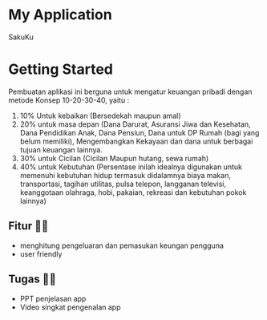 # My Application
SakuKu

# Getting Started
Pembuatan aplikasi ini berguna untuk mengatur keuangan pribadi dengan metode Konsep 10-20-30-40, yaitu :
1. 10% Untuk kebaikan (Bersedekah maupun amal)
2. 20% untuk masa depan (Dana Darurat, Asuransi Jiwa dan Kesehatan, Dana Pendidikan Anak, Dana Pensiun, Dana   untuk DP Rumah (bagi yang belum memiliki), Mengembangkan Kekayaan dan dana untuk berbagai tujuan keuangan lainnya.
3. 30% untuk Cicilan (Cicilan Maupun hutang, sewa rumah) 
4. 40% untuk Kebutuhan (Persentase inilah idealnya digunakan untuk memenuhi kebutuhan hidup termasuk didalamnya biaya makan, transportasi, tagihan utilitas, pulsa telepon, langganan televisi, keanggotaan olahraga, hobi, pakaian, rekreasi dan kebutuhan pokok lainnya)

## Fitur 🤷‍♂️
- menghitung pengeluaran dan pemasukan keungan pengguna 
- user friendly

## Tugas 🐱‍🏍
- PPT penjelasan app
- Video singkat pengenalan app


